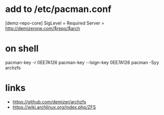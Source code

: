 # add to /etc/pacman.conf

[demz-repo-core]
SigLevel = Required
Server = http://demizerone.com/$repo/$arch

# on shell

pacman-key -r 0EE7A126
pacman-key --lsign-key 0EE7A126
pacman -Syy archzfs

# links

* https://github.com/demizer/archzfs
* https://wiki.archlinux.org/index.php/ZFS
